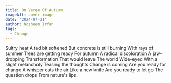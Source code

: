 ```yaml
---
title: On Verge Of Autumn
imageAlt: cover image
date: "2024-07-21"
author: Nosheen Irfan
tags:
  - Change
---
```


Sultry heat
A tad bit softened
But concrete is still burning
With rays of summer
Trees are getting ready
For autumn
A radical discoloration
A jaw-dropping
Transformation
That would leave
The world
Wide-eyed
With a slight melancholy
Teasing the thoughts
Change is coming
Are you ready for change
A whisper cuts the air
Like a new knife
Are you ready to let go
The question drops
From nature's lips.

